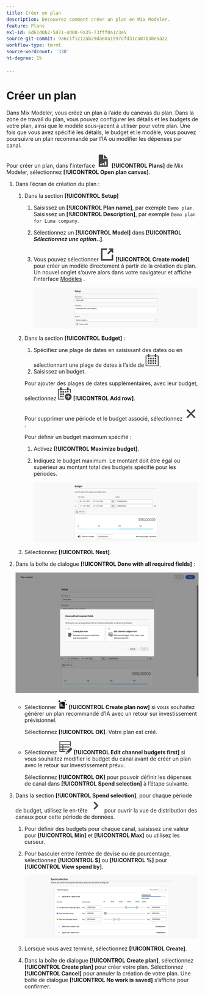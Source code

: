 ```yaml
---
title: Créer un plan
description: Découvrez comment créer un plan en Mix Modeler.
feature: Plans
exl-id: 6d61d0b2-5871-4d00-9a35-73fff0a1c3e5
source-git-commit: 9a6c1f1c12ab29da80a1997cfd31ca07b38eaa22
workflow-type: tm+mt
source-wordcount: '338'
ht-degree: 1%

---
```



# Créer un plan

Dans Mix Modeler, vous créez un plan à l’aide du canevas du plan. Dans la zone de travail du plan, vous pouvez configurer les détails et les budgets de votre plan, ainsi que le modèle sous-jacent à utiliser pour votre plan. Une fois que vous avez spécifié les détails, le budget et le modèle, vous pouvez poursuivre un plan recommandé par l’IA ou modifier les dépenses par canal.

Pour créer un plan, dans l&#39;interface ![PLan](/help/assets/icons/FileChart.svg) **[!UICONTROL Plans]** de Mix Modeler, sélectionnez **[!UICONTROL Open plan canvas]**.

1. Dans l’écran de création du plan :

   1. Dans la section **[!UICONTROL Setup]**

      1. Saisissez un **[!UICONTROL Plan name]**, par exemple `Demo plan`. Saisissez un **[!UICONTROL Description]**, par exemple `Demo plan for Luma company`.
      1. Sélectionnez un **[!UICONTROL Model]** dans **[!UICONTROL _Sélectionnez une option._.]**.
      1. Vous pouvez sélectionner ![LinkOut](/help/assets/icons/LinkOut.svg) **[!UICONTROL Create model]** pour créer un modèle directement à partir de la création du plan. Un nouvel onglet s’ouvre alors dans votre navigateur et affiche l’interface [Modèles](../models/overview.md) .

         ![Configuration du plan](/help/assets/plan-setup.png)

   1. Dans la section **[!UICONTROL Budget]** :

      1. Spécifiez une plage de dates en saisissant des dates ou en sélectionnant une plage de dates à l’aide de ![Calendrier](/help/assets/icons/Calendar.svg).
      1. Saisissez un budget.

      Pour ajouter des plages de dates supplémentaires, avec leur budget, sélectionnez ![CalendarAdd](/help/assets/icons/CalendarAdd.svg) **[!UICONTROL Add row]**.

      Pour supprimer une période et le budget associé, sélectionnez ![Fermer](/help/assets/icons/Close.svg).

      Pour définir un budget maximum spécifié :

      1. Activez **[!UICONTROL Maximize budget]**.
      1. Indiquez le budget maximum. Le montant doit être égal ou supérieur au montant total des budgets spécifié pour les périodes.

         ![Planifier le budget](/help/assets/plan-budget.png)

   1. Sélectionnez **[!UICONTROL Next]**.

1. Dans la boîte de dialogue **[!UICONTROL Done with all required fields]** :

   ![Plan terminé](/help/assets/plan-done-required-fields.png)

   * Sélectionner <img src="/help/assets/icons/NewPlan.svg" width="25" /> **[!UICONTROL Create plan now]** si vous souhaitez générer un plan recommandé d’IA avec un retour sur investissement prévisionnel.

     Sélectionnez **[!UICONTROL OK]**. Votre plan est créé.


   * Sélectionnez ![TableEdit](/help/assets/icons/TableEdit.svg) **[!UICONTROL Edit channel budgets first]** si vous souhaitez modifier le budget du canal avant de créer un plan avec le retour sur investissement prévu.

     Sélectionnez **[!UICONTROL OK]** pour pouvoir définir les dépenses de canal dans **[!UICONTROL Spend selection]** à l’étape suivante.



1. Dans la section **[!UICONTROL Spend selection]**, pour chaque période de budget, utilisez le en-tête ![Chevron](/help/assets/icons/ChevronRight.svg) pour ouvrir la vue de distribution des canaux pour cette période de données.

   1. Pour définir des budgets pour chaque canal, saisissez une valeur pour **[!UICONTROL Min]** et **[!UICONTROL Max]** ou utilisez les curseur.

   1. Pour basculer entre l’entrée de devise ou de pourcentage, sélectionnez **[!UICONTROL $]** ou **[!UICONTROL %]** pour **[!UICONTROL View spend by]**.

      ![Sélection de dépenses](/help/assets/plan-spend-selection.png)

   1. Lorsque vous avez terminé, sélectionnez **[!UICONTROL Create]**.

   1. Dans la boîte de dialogue **[!UICONTROL Create plan]**, sélectionnez **[!UICONTROL Create plan]** pour créer votre plan. Sélectionnez **[!UICONTROL Cancel]** pour annuler la création de votre plan. Une boîte de dialogue **[!UICONTROL No work is saved]** s’affiche pour confirmer.
